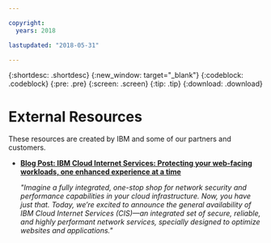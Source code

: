 ```yaml
---

copyright:
  years: 2018

lastupdated: "2018-05-31"

---
```


{:shortdesc: .shortdesc}
{:new_window: target="_blank"}
{:codeblock: .codeblock}
{:pre: .pre}
{:screen: .screen}
{:tip: .tip}
{:download: .download}

# External Resources

These resources are created by IBM and some of our partners and customers.

* [**Blog Post: IBM Cloud Internet Services: Protecting your web-facing workloads, one enhanced experience at a time**](https://www.ibm.com/blogs/bluemix/2018/05/ibm-cloud-internet-services-ga/)
      
   *"Imagine a fully integrated, one-stop shop for network security and performance capabilities in your cloud infrastructure. Now, you have just that. Today, we’re excited to announce the general availability of IBM Cloud Internet Services (CIS)—an integrated set of secure, reliable, and highly performant network services, specially designed to optimize websites and applications."*
